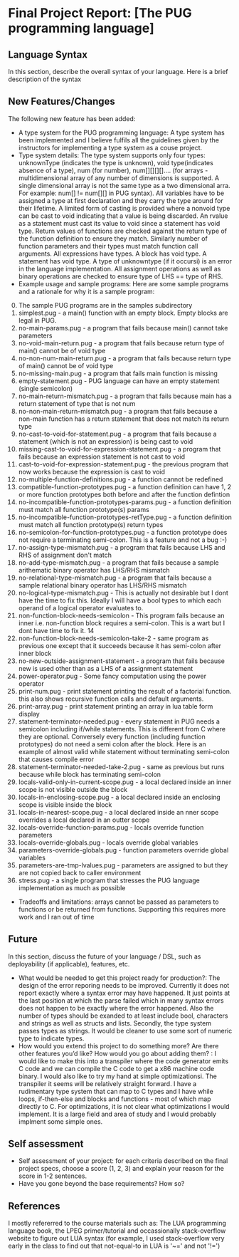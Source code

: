 # Final Project Report: [The PUG programming language]

## Language Syntax

In this section, describe the overall syntax of your language.
Here is a brief description of the syntax

## New Features/Changes

The following new feature has been added:
* A type system for the PUG programming language: A type system has been implemented and I believe fulfils all the guidelines given by the instructors for implementing a type system as a couse project.
* Type system details:  The type system supports only four types: unknownType (indicates the type is unknown), void type(indicates absence of a type), num (for number), num[][][][].... (for arrays - multidimensional array of any number of dimensions is supported. A single dimensional array is not the same type as a two dimensional arra. For example:  num[] != num[][] in PUG syntax). All variables have to be assigned a type at first declaration and they carry the type around for their lifetime. A limited form of casting is provided where a nonvoid type can be cast to void indicating that a value is being discarded. An rvalue as a statement must cast its value to void since a statement has void type. Return values of functions are checked against the return type of the function definition to ensure they match. Similarly number of  function parameters and their types must match function call arguments. All expressions have types. A block has void type. A statement has void type. A type of unknowntype (if it occursi) is an error in the language implementation. All assignment operations as well as binary operations are checked to ensure  type of LHS == type of RHS.
* Example usage and sample programs: Here are some sample programs and a rationale for why it is a sample program:
0. The sample PUG programs are in the samples subdirectory
1. simplest.pug - a main() function with an empty block. Empty blocks are legal in PUG.
2. no-main-params.pug - a program that fails because main() cannot take parameters
3. no-void-main-return.pug - a program that fails because return type of main() cannot be of void type
4. no-non-num-main-return.pug - a program that fails because return type of main() cannot be of void type
5. no-missing-main.pug - a program that fails main function is missing
6. empty-statement.pug - PUG language can have an empty statement (single semicolon)
7. no-main-return-mismatch.pug - a program that fails because main has a return statement of type that is not num
8. no-non-main-return-mismatch.pug - a program that fails because a non-main function has a return statement that does not match its return type
9. no-cast-to-void-for-statement.pug - a program that fails because a statement (which is not an expression) is being cast to void
10. missing-cast-to-void-for-expression-statement.pug - a program that fails because an expression statement is not cast to void
11. cast-to-void-for-expression-statement.pug - the previous program that now works because the expression is cast to void
12. no-multiple-function-definitions.pug - a function cannot be redefined
13. compatible-function-prototypes.pug - a function definition can have 1, 2 or more function prototypes both before and after the function defintion
14. no-incompatible-function-prototypes-params.pug - a function definition must match all function prototype(s) params
15. no-incompatible-function-prototypes-retType.pug - a function definition must match all function prototype(s) return types 
16. no-semicolon-for-function-prototypes.pug - a function prototype does not require a terminating semi-colon. This is a feature and not a bug :-)
17. no-assign-type-mismatch.pug - a program that fails because LHS and RHS of assignment don't match
18. no-add-type-mismatch.pug - a program that fails because a sample arithematic binary operator has LHS/RHS mismatch
19. no-relational-type-mismatch.pug - a program that fails because a sample relational binary operator has LHS/RHS mismatch
20. no-logical-type-mismatch.pug - This is actually not desirable but I dont have the time to fix this. Ideally I will have a bool types to which each operand of a logical operator evaluates to.
21. non-function-block-needs-semicolon - This program fails because an inner i.e. non-function block requires a semi-colon. This is a wart but I dont have time to fix it.
14
21. non-function-block-needs-semicolon-take-2 - same program as previous one except that it succeeds because it has semi-colon after inner block
22. no-new-outside-assignment-statement - a program that fails because new is used other than as a LHS of a assignment statement
23. power-operator.pug - Some fancy computation using the power operator
24. print-num.pug - print statement printing the result of a factorial function. this also shows recursive function calls and default arguments.
25. print-array.pug - print statement printing an array in lua table form display
26. statement-terminator-needed.pug - every statement in PUG needs a semicolon including if/while statements. This is different from C where they are optional. Conversely every function (including function prototypes) do not need a semi colon after the block. Here is an example of almost valid while statement without terminating semi-colon that causes compile error
27. statement-terminator-needed-take-2.pug - same as previous but runs because while block has terminating semi-colon
28. locals-valid-only-in-current-scope.pug - a local declared inside an inner scope is not visible outside the block
29. locals-in-enclosing-scope.pug - a local declared inside an enclosing scope is visible inside the block
29. locals-in-nearest-scope.pug - a local declared inside an nner scope overrides a local declared in an outter scope
30. locals-override-function-params.pug - locals override function parameters
31. locals-override-globals.pug - locals override global variables
32. parameters-override-globals.pug - function parameters override global variables
33. parameters-are-tmp-lvalues.pug - parameters are assigned to but they are not copied back to caller environment
34. stress.pug - a single program that stresses the PUG language implementation as much as possible

* Tradeoffs and limitations: arrays cannot be passed as parameters to functions or be returned from functions. Supporting this requires more work and I ran out of time

## Future

In this section, discuss the future of your language / DSL, such as deployability (if applicable), features, etc.

* What would be needed to get this project ready for production?: The design of the error reporing needs to be improved. Currently it does not report exactly where a syntax error may have happened. It just points at the last position at which the parse failed which in many syntax errors does not happen to be exactly where the error happened. Also the number of types should be exanded to at least include bool, characters and strings as well as structs and lists. Secondly, the type system passes types as strings. It would be cleaner to use some sort of numeric type to indicate types.
* How would you extend this project to do something more? Are there other features you’d like? How would you go about adding them? : I would like to make this into a transpiler where the code generator emits C code and we can compile the C code to get a x86 machine code binary. I would also like to try my hand at simple optimizationsi. The transpiler it seems will be relatively straight forward. I have a rudimentary type system that can map to C types and I have while loops, if-then-else and blocks and functions - most of which map directly to C. For optimizations, it is not clear what optimizations I would implement. It is a large field and area of study and I would probably implment some simple ones.

## Self assessment

* Self assessment of your project: for each criteria described on the final project specs, choose a score (1, 2, 3) and explain your reason for the score in 1-2 sentences.
* Have you gone beyond the base requirements? How so?

## References
 I mostly refererred to the course materials such as: The LUA programming language book, the LPEG primer/tutorial and occassionally stack-overflow website to figure out LUA syntax (for example, I used stack-overflow very early in the class to find out that not-equal-to in LUA is '~=' and not '!=')
